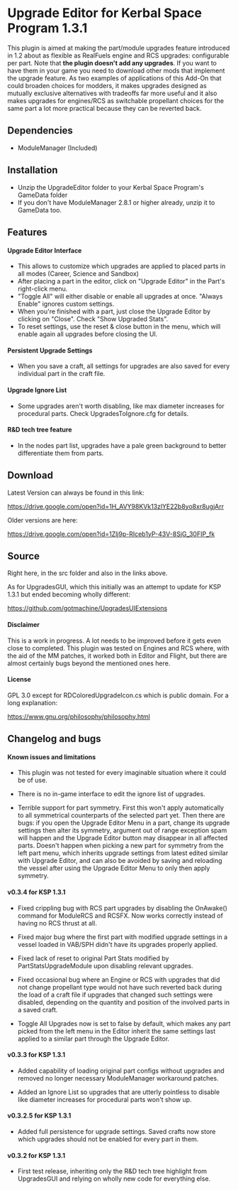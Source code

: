 # Upgrade Editor for Kerbal Space Program 1.3.1

This plugin is aimed at making the part/module upgrades feature introduced in 1.2 about as flexible as RealFuels engine
and RCS upgrades: configurable per part. Note that **the plugin doesn't add any upgrades**. If you want to have them in 
your game you need to download other mods that implement the upgrade feature. As two examples of applications of this 
Add-On that could broaden choices for modders, it makes upgrades designed as mutually exclusive alternatives with tradeoffs
far more useful and it also makes upgrades for engines/RCS as switchable propellant choices for the same part a lot more 
practical because they can be reverted back. 

## Dependencies

- ModuleManager (Included)

## Installation

- Unzip the UpgradeEditor folder to your Kerbal Space Program's GameData folder
- If you don't have ModuleManager 2.8.1 or higher already, unzip it to GameData too.

## Features

#### Upgrade Editor Interface

- This allows to customize which upgrades are applied to placed parts in all modes (Career, Science and Sandbox)
- After placing a part in the editor, click on "Upgrade Editor" in the Part's right-click menu.
- "Toggle All" will either disable or enable all upgrades at once. "Always Enable" ignores custom settings.
- When you're finished with a part, just close the Upgrade Editor by clicking on "Close". Check "Show Upgraded Stats".
- To reset settings, use the reset & close button in the menu, which will enable again all upgrades before closing the UI.

#### Persistent Upgrade Settings

- When you save a craft, all settings for upgrades are also saved for every individual part in the craft file.

#### Upgrade Ignore List

- Some upgrades aren't worth disabling, like max diameter increases for procedural parts. Check UpgradesToIgnore.cfg for details.

#### R&D tech tree feature

- In the nodes part list, upgrades have a pale green background to better differentiate them from parts.

## Download

Latest Version can always be found in this link:

https://drive.google.com/open?id=1H_AVY98KVk13zlYE22b8yo8xr8ugjArr

Older versions are here:

https://drive.google.com/open?id=1Zlj9p-RIceb1yP-43V-8SjG_30FIP_fk

## Source

Right here, in the src folder and also in the links above.

As for UpgradesGUI, which this initially was an attempt to update for KSP 1.3.1 but ended becoming wholly different:

https://github.com/gotmachine/UpgradesUIExtensions

#### Disclaimer

This is a work in progress. A lot needs to be improved before it gets even close to completed. This plugin was tested
on Engines and RCS where, with the aid of the MM patches, it worked both in Editor and Flight, but there are almost 
certainly bugs beyond the mentioned ones here.

#### License

GPL 3.0 except for RDColoredUpgradeIcon.cs which is public domain. For a long explanation: 

https://www.gnu.org/philosophy/philosophy.html

## Changelog and bugs

#### Known issues and limitations

- This plugin was not tested for every imaginable situation where it could be of use.

- There is no in-game interface to edit the ignore list of upgrades.

- Terrible support for part symmetry. First this won't apply automatically to all symmetrical counterparts of the selected part yet. Then
  there are bugs: if you open the Upgrade Editor Menu in a part, change its upgrade settings then alter its symmetry, argument out of range 
  exception spam will happen and the Upgrade Editor button may disappear in all affected parts. Doesn't happen when picking a new part for 
  symmetry from the left part menu, which inherits upgrade settings from latest edited similar with Upgrade Editor, and can also be avoided 
  by saving and reloading the vessel after using the Upgrade Editor Menu to only then apply symmetry.

#### v0.3.4 for KSP 1.3.1

- Fixed crippling bug with RCS part upgrades by disabling the OnAwake() command for ModuleRCS and RCSFX. Now works correctly instead of 
  having no RCS thrust at all.
  
- Fixed major bug where the first part with modified upgrade settings in a vessel loaded in VAB/SPH didn't have its upgrades properly applied.

- Fixed lack of reset to original Part Stats modified by PartStatsUpgradeModule upon disabling relevant upgrades.

- Fixed occasional bug where an Engine or RCS with upgrades that did not change propellant type would not have such reverted back during the load of 
  a craft file if upgrades that changed such settings were disabled, depending on the quantity and position of the involved parts in a saved craft.

- Toggle All Upgrades now is set to false by default, which makes any part picked from the left menu in the Editor inherit the same settings
  last applied to a similar part through the Upgrade Editor.

#### v0.3.3 for KSP 1.3.1

- Added capability of loading original part configs without upgrades and removed no longer necessary ModuleManager workaround patches.

- Added an Ignore List so upgrades that are utterly pointless to disable like diameter increases for procedural parts won't show up.

#### v0.3.2.5 for KSP 1.3.1

- Added full persistence for upgrade settings. Saved crafts now store which upgrades should not be enabled for every part in them.

#### v0.3.2 for KSP 1.3.1

- First test release, inheriting only the R&D tech tree highlight from UpgradesGUI and relying on wholly new code for everything else.